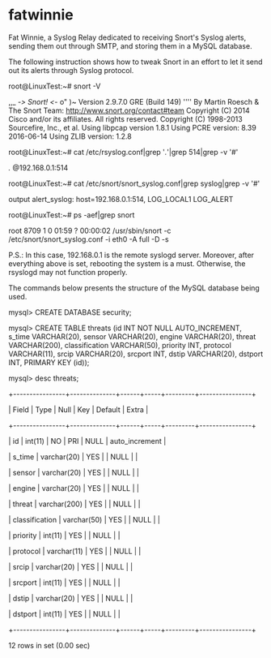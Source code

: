 # fatwinnie
Fat Winnie, a Syslog Relay dedicated to receiving Snort's Syslog alerts, sending them out through SMTP, and storing them in a MySQL database.



The following instruction shows how to tweak Snort in an effort to let it send out its alerts through Syslog protocol.

root@LinuxTest:~# snort -V

   ,,_     -*> Snort! <*-
  o"  )~   Version 2.9.7.0 GRE (Build 149)
   ''''    By Martin Roesch & The Snort Team: http://www.snort.org/contact#team
           Copyright (C) 2014 Cisco and/or its affiliates. All rights reserved.
           Copyright (C) 1998-2013 Sourcefire, Inc., et al.
           Using libpcap version 1.8.1
           Using PCRE version: 8.39 2016-06-14
           Using ZLIB version: 1.2.8


root@LinuxTest:~# cat /etc/rsyslog.conf|grep '*.*'|grep 514|grep -v '#'

*.*                             @192.168.0.1:514


root@LinuxTest:~# cat /etc/snort/snort_syslog.conf|grep syslog|grep -v '#'

output alert_syslog: host=192.168.0.1:514, LOG_LOCAL1 LOG_ALERT


root@LinuxTest:~# ps -aef|grep snort

root      8709     1  0 01:59 ?        00:00:02 /usr/sbin/snort -c /etc/snort/snort_syslog.conf -i eth0 -A full -D -s


P.S.: In this case, 192.168.0.1 is the remote syslogd server. Moreover, after everything above is set, rebooting the system is a must. Otherwise, the rsyslogd may not function properly.



The commands below presents the structure of the MySQL database being used.

mysql> CREATE DATABASE security;

mysql> CREATE TABLE threats (id INT NOT NULL AUTO_INCREMENT, s_time VARCHAR(20), sensor VARCHAR(20), engine VARCHAR(20), threat VARCHAR(200), classification VARCHAR(50), priority INT, protocol VARCHAR(11), srcip VARCHAR(20), srcport INT, dstip VARCHAR(20), dstport INT, PRIMARY KEY (id));

mysql> desc threats;

+----------------+--------------+------+-----+---------+----------------+

| Field          | Type         | Null | Key | Default | Extra          |

+----------------+--------------+------+-----+---------+----------------+

| id             | int(11)      | NO   | PRI | NULL    | auto_increment |

| s_time         | varchar(20)  | YES  |     | NULL    |                |

| sensor         | varchar(20)  | YES  |     | NULL    |                |

| engine         | varchar(20)  | YES  |     | NULL    |                |

| threat         | varchar(200) | YES  |     | NULL    |                |

| classification | varchar(50)  | YES  |     | NULL    |                |

| priority       | int(11)      | YES  |     | NULL    |                |

| protocol       | varchar(11)  | YES  |     | NULL    |                |

| srcip          | varchar(20)  | YES  |     | NULL    |                |

| srcport        | int(11)      | YES  |     | NULL    |                |

| dstip          | varchar(20)  | YES  |     | NULL    |                |

| dstport        | int(11)      | YES  |     | NULL    |                |

+----------------+--------------+------+-----+---------+----------------+

12 rows in set (0.00 sec)
